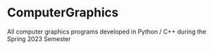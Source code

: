 # ComputerGraphics
All computer graphics programs developed in Python / C++ during the Spring 2023 Semester
